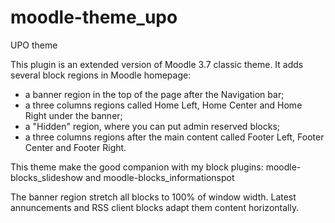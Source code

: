# moodle-theme_upo

UPO theme

This plugin is an extended version of Moodle 3.7 classic theme.
It adds several block regions in Moodle homepage:
- a banner region in the top of the page after the Navigation bar;
- a three columns regions called Home Left, Home Center and Home Right under the banner;
- a "Hidden" region, where you can put admin reserved blocks;
- a three columns regions after the main content called Footer Left, Footer Center and Footer Right.

This theme make the good companion with my block plugins: moodle-blocks_slideshow and moodle-blocks_informationspot

The banner region stretch all blocks to 100% of window width. 
Latest annuncements and RSS client blocks adapt them content horizontally.
